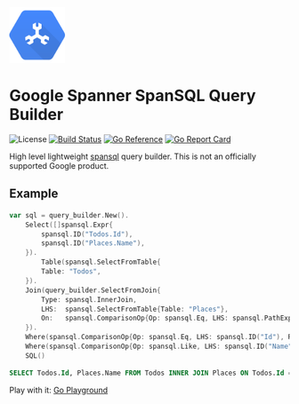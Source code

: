 <img width="100" src="https://raw.githubusercontent.com/mindful-hq/spansql-query-builder/main/assets/images/spanner.png" alt="spanner-logo">

# Google Spanner SpanSQL Query Builder

![License](https://img.shields.io/npm/l/@ls-lint/ls-lint.svg?sanitize=true)
[![Build Status](https://drone.mindful.com/api/badges/mindful-hq/spansql-query-builder/status.svg)](https://drone.mindful.com/mindful-hq/spansql-query-builder)
[![Go Reference](https://pkg.go.dev/badge/cloud.google.com/go/spanner.svg)](https://pkg.go.dev/github.com/mindful-hq/spansql-query-builder)
[![Go Report Card](https://goreportcard.com/badge/github.com/mindful-hq/spansql-query-builder)](https://goreportcard.com/report/mindful-hq/spansql-query-builder)

High level lightweight [spansql](https://pkg.go.dev/cloud.google.com/go/spanner/spansql) query builder.
This is not an officially supported Google product.

## Example

```go
var sql = query_builder.New().
    Select([]spansql.Expr{
        spansql.ID("Todos.Id"),
        spansql.ID("Places.Name"),
    }).
        Table(spansql.SelectFromTable{
        Table: "Todos",
    }).
    Join(query_builder.SelectFromJoin{
        Type: spansql.InnerJoin,
        LHS:  spansql.SelectFromTable{Table: "Places"},
        On:   spansql.ComparisonOp{Op: spansql.Eq, LHS: spansql.PathExp{"Todos", "Id"}, RHS: spansql.PathExp{"Places.TodoId"}},
    }).
    Where(spansql.ComparisonOp{Op: spansql.Eq, LHS: spansql.ID("Id"), RHS: spansql.IntegerLiteral(1)}).
    Where(spansql.ComparisonOp{Op: spansql.Like, LHS: spansql.ID("Name"), RHS: spansql.StringLiteral("%test%")}).
    SQL()  
```

```sql 
SELECT Todos.Id, Places.Name FROM Todos INNER JOIN Places ON Todos.Id = Places.TodoId WHERE Id = 1 AND Name LIKE "%test%"
```

Play with it: [Go Playground](https://go.dev/play/p/JDqnMgrGS7y)